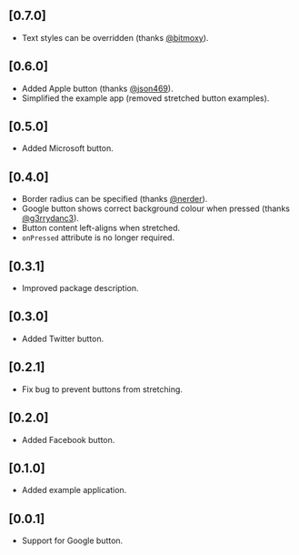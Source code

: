 ## [0.7.0]

* Text styles can be overridden (thanks [@bitmoxy](https://github.com/bitmoxy)).

## [0.6.0]

* Added Apple button (thanks [@json469](https://github.com/json469)).
* Simplified the example app (removed stretched button examples).

## [0.5.0]

* Added Microsoft button.

## [0.4.0]

* Border radius can be specified (thanks [@nerder](https://github.com/nerder)).
* Google button shows correct background colour when pressed (thanks [@g3rrydanc3](https://github.com/g3rrydanc3)).
* Button content left-aligns when stretched.
* `onPressed` attribute is no longer required.

## [0.3.1]

* Improved package description.

## [0.3.0]

* Added Twitter button.

## [0.2.1]

* Fix bug to prevent buttons from stretching.

## [0.2.0]

* Added Facebook button.

## [0.1.0]

* Added example application.

## [0.0.1]

* Support for Google button.
